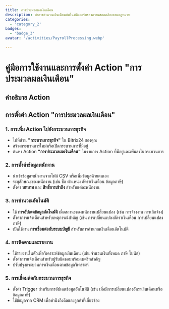 ```yaml
---
title: การประมวลผลเงินเดือน
description: ทำการคำนวณเงินเดือนอัตโนมัติและรับรองความสอดคล้องตามกฎหมาย
categories: 
  - 'category_2'
badges: 
  - 'badge_3'
avatar: '/activities/PayrollProcessing.webp'

---
```

# คู่มือการใช้งานและการตั้งค่า Action "การประมวลผลเงินเดือน"

## คำอธิบาย Action

## **การตั้งค่า Action "การประมวลผลเงินเดือน"**

### 1. การเพิ่ม Action ไปยังกระบวนการธุรกิจ
- ไปที่ส่วน **"กระบวนการธุรกิจ"** ใน Bitrix24 ของคุณ
- สร้างกระบวนการใหม่หรือเปิดกระบวนการที่มีอยู่
- ค้นหา Action **"การประมวลผลเงินเดือน"** ในรายการ Action ที่มีอยู่และเพิ่มลงในกระบวนการ

### 2. การตั้งค่าข้อมูลพนักงาน
- นำเข้าข้อมูลพนักงานจากไฟล์ CSV หรือเพิ่มข้อมูลด้วยตนเอง
- ระบุลักษณะของพนักงาน (เช่น ชื่อ ตำแหน่ง อัตราเงินเดือน ข้อมูลภาษี)
- ตั้งค่า **บทบาท** และ **สิทธิ์การเข้าถึง** สำหรับแต่ละพนักงาน

### 3. การคำนวณอัตโนมัติ
- ใช้ **การอัปเดตข้อมูลอัตโนมัติ** เมื่อสถานะของพนักงานเปลี่ยนแปลง (เช่น การจ้างงาน การเลิกจ้าง)
- ตั้งค่าการแจ้งเตือนสำหรับเหตุการณ์สำคัญ (เช่น การเปลี่ยนแปลงอัตราเงินเดือน การเปลี่ยนแปลงภาษี)
- เปิดใช้งาน **การเชื่อมต่อกับระบบบัญชี** สำหรับการคำนวณเงินเดือนอัตโนมัติ

### 4. การติดตามและรายงาน
- ใช้รายงานในตัวเพื่อวิเคราะห์ข้อมูลเงินเดือน (เช่น จำนวนเงินทั้งหมด ภาษี โบนัส)
- ตั้งค่าการแจ้งเตือนสำหรับผู้รับผิดชอบพร้อมเมตริกสำคัญ
- ปรับปรุงกระบวนการเงินเดือนตามข้อมูลวิเคราะห์

### 5. การเชื่อมต่อกับกระบวนการธุรกิจ
- ตั้งค่า Trigger สำหรับการอัปเดตข้อมูลอัตโนมัติ (เช่น เมื่อมีการเปลี่ยนแปลงอัตราเงินเดือนหรือข้อมูลภาษี)
- ใช้ข้อมูลจาก CRM เพื่อคำนึงถึงดีลและลูกค้าที่เกี่ยวข้อง
